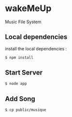 # wakeMeUp
  Music File System

## Local dependencies

install the local dependencies :

```sh
$ npm install
```

## Start Server

```sh
$ node app
```

## Add Song

```sh
$ cp public/musique
```
